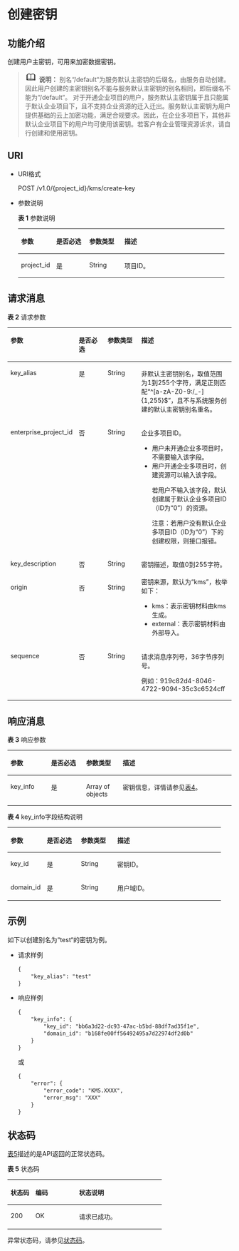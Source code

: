 # 创建密钥<a name="dew_02_0012"></a>

## 功能介绍<a name="s1731a14fb0144c79bf0fa90c694f34f7"></a>

创建用户主密钥，可用来加密数据密钥。

>![](public_sys-resources/icon-note.gif) **说明：** 
>别名“/default“为服务默认主密钥的后缀名，由服务自动创建。因此用户创建的主密钥别名不能与服务默认主密钥的别名相同，即后缀名不能为“/default“。
>对于开通企业项目的用户，服务默认主密钥属于且只能属于默认企业项目下，且不支持企业资源的迁入迁出。服务默认主密钥为用户提供基础的云上加密功能，满足合规要求。因此，在企业多项目下，其他非默认企业项目下的用户均可使用该密钥。若客户有企业管理资源诉求，请自行创建和使用密钥。

## URI<a name="se70c3e5518a04f60b06032524dddfef4"></a>

-   URI格式

    POST /v1.0/\{project\_id\}/kms/create-key

-   参数说明

    **表 1**  参数说明

    <a name="t982da1e0196d4ec1a28d1fbff2cc8191"></a>
    <table><thead align="left"><tr id="r6e963322c1e740d181726d2f0e91df5a"><th class="cellrowborder" valign="top" width="17%" id="mcps1.2.5.1.1"><p id="a3b5bbe5a7f644fd3a74cecbfb3f7ed60"><a name="a3b5bbe5a7f644fd3a74cecbfb3f7ed60"></a><a name="a3b5bbe5a7f644fd3a74cecbfb3f7ed60"></a>参数</p>
    </th>
    <th class="cellrowborder" valign="top" width="16%" id="mcps1.2.5.1.2"><p id="ad98d2f62bd064b4e96ea922645197c24"><a name="ad98d2f62bd064b4e96ea922645197c24"></a><a name="ad98d2f62bd064b4e96ea922645197c24"></a>是否必选</p>
    </th>
    <th class="cellrowborder" valign="top" width="17%" id="mcps1.2.5.1.3"><p id="a3becf0b3aec9468984c2efc8d5abbea5"><a name="a3becf0b3aec9468984c2efc8d5abbea5"></a><a name="a3becf0b3aec9468984c2efc8d5abbea5"></a>参数类型</p>
    </th>
    <th class="cellrowborder" valign="top" width="50%" id="mcps1.2.5.1.4"><p id="a6bb6f1fe56a2454982832e8d56d354d8"><a name="a6bb6f1fe56a2454982832e8d56d354d8"></a><a name="a6bb6f1fe56a2454982832e8d56d354d8"></a>描述</p>
    </th>
    </tr>
    </thead>
    <tbody><tr id="r69bf37b65d3f446eab7b3f4d1b2fcec0"><td class="cellrowborder" valign="top" width="17%" headers="mcps1.2.5.1.1 "><p id="ae42d73592f58424ea93a11e52d2478dd"><a name="ae42d73592f58424ea93a11e52d2478dd"></a><a name="ae42d73592f58424ea93a11e52d2478dd"></a>project_id</p>
    </td>
    <td class="cellrowborder" valign="top" width="16%" headers="mcps1.2.5.1.2 "><p id="a56440c0f0ae34ba3b8033d1247673984"><a name="a56440c0f0ae34ba3b8033d1247673984"></a><a name="a56440c0f0ae34ba3b8033d1247673984"></a>是</p>
    </td>
    <td class="cellrowborder" valign="top" width="17%" headers="mcps1.2.5.1.3 "><p id="a1a4a71c11a4a45a58d0de2fbe009e9d9"><a name="a1a4a71c11a4a45a58d0de2fbe009e9d9"></a><a name="a1a4a71c11a4a45a58d0de2fbe009e9d9"></a>String</p>
    </td>
    <td class="cellrowborder" valign="top" width="50%" headers="mcps1.2.5.1.4 "><p id="a1314869d2dc147b38461e037d622f7b4"><a name="a1314869d2dc147b38461e037d622f7b4"></a><a name="a1314869d2dc147b38461e037d622f7b4"></a>项目ID。</p>
    </td>
    </tr>
    </tbody>
    </table>


## 请求消息<a name="seb7b7901701247fab30a59b76f1c7f93"></a>

**表 2**  请求参数

<a name="table46221022101230"></a>
<table><thead align="left"><tr id="row9315574101230"><th class="cellrowborder" valign="top" width="17%" id="mcps1.2.5.1.1"><p id="p16364058101230"><a name="p16364058101230"></a><a name="p16364058101230"></a>参数</p>
</th>
<th class="cellrowborder" valign="top" width="16%" id="mcps1.2.5.1.2"><p id="p57514295101230"><a name="p57514295101230"></a><a name="p57514295101230"></a>是否必选</p>
</th>
<th class="cellrowborder" valign="top" width="17%" id="mcps1.2.5.1.3"><p id="p50420322101230"><a name="p50420322101230"></a><a name="p50420322101230"></a>参数类型</p>
</th>
<th class="cellrowborder" valign="top" width="50%" id="mcps1.2.5.1.4"><p id="p28146304101230"><a name="p28146304101230"></a><a name="p28146304101230"></a>描述</p>
</th>
</tr>
</thead>
<tbody><tr id="row65258150101230"><td class="cellrowborder" valign="top" width="17%" headers="mcps1.2.5.1.1 "><p id="p1543290910164"><a name="p1543290910164"></a><a name="p1543290910164"></a>key_alias</p>
</td>
<td class="cellrowborder" valign="top" width="16%" headers="mcps1.2.5.1.2 "><p id="p5515069010164"><a name="p5515069010164"></a><a name="p5515069010164"></a>是</p>
</td>
<td class="cellrowborder" valign="top" width="17%" headers="mcps1.2.5.1.3 "><p id="p4210609710164"><a name="p4210609710164"></a><a name="p4210609710164"></a>String</p>
</td>
<td class="cellrowborder" valign="top" width="50%" headers="mcps1.2.5.1.4 "><p id="p3802087110164"><a name="p3802087110164"></a><a name="p3802087110164"></a>非默认主密钥别名，取值范围为1到255个字符，满足正则匹配<span class="parmvalue" id="parmvalue1917299416452"><a name="parmvalue1917299416452"></a><a name="parmvalue1917299416452"></a>“^[a-zA-Z0-9:/_-]{1,255}$”</span>，且不与系统服务创建的默认主密钥别名重名。</p>
</td>
</tr>
<tr id="row72482334134"><td class="cellrowborder" valign="top" width="17%" headers="mcps1.2.5.1.1 "><p id="p0249163312136"><a name="p0249163312136"></a><a name="p0249163312136"></a>enterprise_project_id</p>
</td>
<td class="cellrowborder" valign="top" width="16%" headers="mcps1.2.5.1.2 "><p id="p14249133314139"><a name="p14249133314139"></a><a name="p14249133314139"></a>否</p>
</td>
<td class="cellrowborder" valign="top" width="17%" headers="mcps1.2.5.1.3 "><p id="p1124910331131"><a name="p1124910331131"></a><a name="p1124910331131"></a>String</p>
</td>
<td class="cellrowborder" valign="top" width="50%" headers="mcps1.2.5.1.4 "><p id="p58021515161419"><a name="p58021515161419"></a><a name="p58021515161419"></a>企业多项目ID。</p>
<a name="ul16913408188"></a><a name="ul16913408188"></a><ul id="ul16913408188"><li>用户未开通企业多项目时，不需要输入该字段。</li><li>用户开通企业多项目时，创建资源可以输入该字段。<p id="p15331428102218"><a name="p15331428102218"></a><a name="p15331428102218"></a>若用户不输入该字段，默认创建属于默认企业多项目ID（ID为<span class="parmvalue" id="parmvalue144731946152218"><a name="parmvalue144731946152218"></a><a name="parmvalue144731946152218"></a>“0”</span>）的资源。</p>
<p id="p4926133618188"><a name="p4926133618188"></a><a name="p4926133618188"></a>注意：若用户没有默认企业多项目ID（ID为<span class="parmvalue" id="parmvalue4295702210"><a name="parmvalue4295702210"></a><a name="parmvalue4295702210"></a>“0”</span>）下的创建权限，则接口报错。</p>
</li></ul>
</td>
</tr>
<tr id="row2245699720624"><td class="cellrowborder" valign="top" width="17%" headers="mcps1.2.5.1.1 "><p id="p707743220624"><a name="p707743220624"></a><a name="p707743220624"></a>key_description</p>
</td>
<td class="cellrowborder" valign="top" width="16%" headers="mcps1.2.5.1.2 "><p id="p6281259420624"><a name="p6281259420624"></a><a name="p6281259420624"></a>否</p>
</td>
<td class="cellrowborder" valign="top" width="17%" headers="mcps1.2.5.1.3 "><p id="p3640115720624"><a name="p3640115720624"></a><a name="p3640115720624"></a>String</p>
</td>
<td class="cellrowborder" valign="top" width="50%" headers="mcps1.2.5.1.4 "><p id="p5465533520624"><a name="p5465533520624"></a><a name="p5465533520624"></a>密钥描述，取值0到255字符。</p>
</td>
</tr>
<tr id="row56396726142438"><td class="cellrowborder" valign="top" width="17%" headers="mcps1.2.5.1.1 "><p id="p4732068142438"><a name="p4732068142438"></a><a name="p4732068142438"></a>origin</p>
</td>
<td class="cellrowborder" valign="top" width="16%" headers="mcps1.2.5.1.2 "><p id="p42803505142438"><a name="p42803505142438"></a><a name="p42803505142438"></a>否</p>
</td>
<td class="cellrowborder" valign="top" width="17%" headers="mcps1.2.5.1.3 "><p id="p47753194142438"><a name="p47753194142438"></a><a name="p47753194142438"></a>String</p>
</td>
<td class="cellrowborder" valign="top" width="50%" headers="mcps1.2.5.1.4 "><div class="p" id="p44531872142438"><a name="p44531872142438"></a><a name="p44531872142438"></a>密钥来源，默认为<span class="parmvalue" id="parmvalue5237346195350"><a name="parmvalue5237346195350"></a><a name="parmvalue5237346195350"></a>“kms”</span>，枚举如下：<a name="ul43826915161742"></a><a name="ul43826915161742"></a><ul id="ul43826915161742"><li>kms：表示密钥材料由kms生成。</li><li>external：表示密钥材料由外部导入。</li></ul>
</div>
</td>
</tr>
<tr id="row35142504101726"><td class="cellrowborder" valign="top" width="17%" headers="mcps1.2.5.1.1 "><p id="p269135101746"><a name="p269135101746"></a><a name="p269135101746"></a>sequence</p>
</td>
<td class="cellrowborder" valign="top" width="16%" headers="mcps1.2.5.1.2 "><p id="p20967256101746"><a name="p20967256101746"></a><a name="p20967256101746"></a>否</p>
</td>
<td class="cellrowborder" valign="top" width="17%" headers="mcps1.2.5.1.3 "><p id="p21799971101746"><a name="p21799971101746"></a><a name="p21799971101746"></a>String</p>
</td>
<td class="cellrowborder" valign="top" width="50%" headers="mcps1.2.5.1.4 "><p id="p89331932112120"><a name="p89331932112120"></a><a name="p89331932112120"></a>请求消息序列号，36字节序列号。</p>
<p id="p20626198101746"><a name="p20626198101746"></a><a name="p20626198101746"></a>例如：919c82d4-8046-4722-9094-35c3c6524cff</p>
</td>
</tr>
</tbody>
</table>

## 响应消息<a name="sfadd53a5f4714e8f87811818d62d0296"></a>

**表 3**  响应参数

<a name="table7517184618545"></a>
<table><thead align="left"><tr id="row55181746125413"><th class="cellrowborder" valign="top" width="18.04%" id="mcps1.2.5.1.1"><p id="p1151811468544"><a name="p1151811468544"></a><a name="p1151811468544"></a>参数</p>
</th>
<th class="cellrowborder" valign="top" width="15.67%" id="mcps1.2.5.1.2"><p id="p145186465549"><a name="p145186465549"></a><a name="p145186465549"></a>是否必选</p>
</th>
<th class="cellrowborder" valign="top" width="16.35%" id="mcps1.2.5.1.3"><p id="p13518194615547"><a name="p13518194615547"></a><a name="p13518194615547"></a>参数类型</p>
</th>
<th class="cellrowborder" valign="top" width="49.94%" id="mcps1.2.5.1.4"><p id="p18518194625416"><a name="p18518194625416"></a><a name="p18518194625416"></a>描述</p>
</th>
</tr>
</thead>
<tbody><tr id="row951818462548"><td class="cellrowborder" valign="top" width="18.04%" headers="mcps1.2.5.1.1 "><p id="p1651844612541"><a name="p1651844612541"></a><a name="p1651844612541"></a>key_info</p>
</td>
<td class="cellrowborder" valign="top" width="15.67%" headers="mcps1.2.5.1.2 "><p id="p7518184665412"><a name="p7518184665412"></a><a name="p7518184665412"></a>是</p>
</td>
<td class="cellrowborder" valign="top" width="16.35%" headers="mcps1.2.5.1.3 "><p id="p165181046115411"><a name="p165181046115411"></a><a name="p165181046115411"></a>Array of objects</p>
</td>
<td class="cellrowborder" valign="top" width="49.94%" headers="mcps1.2.5.1.4 "><p id="p85181246135416"><a name="p85181246135416"></a><a name="p85181246135416"></a>密钥信息，详情请参见<a href="#t98d238e10953421e84a073707024c329">表4</a>。</p>
</td>
</tr>
</tbody>
</table>

**表 4**  key\_info字段结构说明

<a name="t98d238e10953421e84a073707024c329"></a>
<table><thead align="left"><tr id="r144a2c52c5054c6d9243eb2ef3875a21"><th class="cellrowborder" valign="top" width="17%" id="mcps1.2.5.1.1"><p id="a9156e0b03f054d4e8547e0787f88a51b"><a name="a9156e0b03f054d4e8547e0787f88a51b"></a><a name="a9156e0b03f054d4e8547e0787f88a51b"></a>参数</p>
</th>
<th class="cellrowborder" valign="top" width="16%" id="mcps1.2.5.1.2"><p id="a1851157c81e14d7f82db752a5737195a"><a name="a1851157c81e14d7f82db752a5737195a"></a><a name="a1851157c81e14d7f82db752a5737195a"></a>是否必选</p>
</th>
<th class="cellrowborder" valign="top" width="17%" id="mcps1.2.5.1.3"><p id="a39360acf5daf4c01a1ebddeff5d68a1c"><a name="a39360acf5daf4c01a1ebddeff5d68a1c"></a><a name="a39360acf5daf4c01a1ebddeff5d68a1c"></a>参数类型</p>
</th>
<th class="cellrowborder" valign="top" width="50%" id="mcps1.2.5.1.4"><p id="a0097000016b14857972b7929bcaaa038"><a name="a0097000016b14857972b7929bcaaa038"></a><a name="a0097000016b14857972b7929bcaaa038"></a>描述</p>
</th>
</tr>
</thead>
<tbody><tr id="r3c4af7b36e9240d197ab56255e37b83c"><td class="cellrowborder" valign="top" width="17%" headers="mcps1.2.5.1.1 "><p id="p43705601102713"><a name="p43705601102713"></a><a name="p43705601102713"></a>key_id</p>
</td>
<td class="cellrowborder" valign="top" width="16%" headers="mcps1.2.5.1.2 "><p id="p63384753102713"><a name="p63384753102713"></a><a name="p63384753102713"></a>是</p>
</td>
<td class="cellrowborder" valign="top" width="17%" headers="mcps1.2.5.1.3 "><p id="p50492797102713"><a name="p50492797102713"></a><a name="p50492797102713"></a>String</p>
</td>
<td class="cellrowborder" valign="top" width="50%" headers="mcps1.2.5.1.4 "><p id="p33891398102713"><a name="p33891398102713"></a><a name="p33891398102713"></a>密钥ID。</p>
</td>
</tr>
<tr id="rf212a916c502452a8e151eba2f118272"><td class="cellrowborder" valign="top" width="17%" headers="mcps1.2.5.1.1 "><p id="p15241273102723"><a name="p15241273102723"></a><a name="p15241273102723"></a>domain_id</p>
</td>
<td class="cellrowborder" valign="top" width="16%" headers="mcps1.2.5.1.2 "><p id="p5791264102723"><a name="p5791264102723"></a><a name="p5791264102723"></a>是</p>
</td>
<td class="cellrowborder" valign="top" width="17%" headers="mcps1.2.5.1.3 "><p id="p26583640102723"><a name="p26583640102723"></a><a name="p26583640102723"></a>String</p>
</td>
<td class="cellrowborder" valign="top" width="50%" headers="mcps1.2.5.1.4 "><p id="p66439224102723"><a name="p66439224102723"></a><a name="p66439224102723"></a>用户域ID。</p>
</td>
</tr>
</tbody>
</table>

## 示例<a name="section1079019295212"></a>

如下以创建别名为“test“的密钥为例。

-   请求样例

    ```
    {
        "key_alias": "test"
    }
    ```

-   响应样例

    ```
    {
        "key_info": {
            "key_id": "bb6a3d22-dc93-47ac-b5bd-88df7ad35f1e",
            "domain_id": "b168fe00ff56492495a7d22974df2d0b"
        }
    }
    ```

    或

    ```
    {
        "error": {
            "error_code": "KMS.XXXX",
            "error_msg": "XXX"
        }
    }
    ```


## 状态码<a name="s811d1a98cd5242509abd6671a9959d55"></a>

[表5](#zh-cn_topic_0079615001_table20596071)描述的是API返回的正常状态码。

**表 5**  状态码

<a name="zh-cn_topic_0079615001_table20596071"></a>
<table><thead align="left"><tr id="zh-cn_topic_0079615001_row9746163"><th class="cellrowborder" valign="top" width="16.16%" id="mcps1.2.4.1.1"><p id="p57545694203043"><a name="p57545694203043"></a><a name="p57545694203043"></a>状态码</p>
</th>
<th class="cellrowborder" valign="top" width="28.28%" id="mcps1.2.4.1.2"><p id="p4531342288"><a name="p4531342288"></a><a name="p4531342288"></a>编码</p>
</th>
<th class="cellrowborder" valign="top" width="55.559999999999995%" id="mcps1.2.4.1.3"><p id="p30689603203043"><a name="p30689603203043"></a><a name="p30689603203043"></a>状态说明</p>
</th>
</tr>
</thead>
<tbody><tr id="zh-cn_topic_0079615001_row48621261"><td class="cellrowborder" valign="top" width="16.16%" headers="mcps1.2.4.1.1 "><p id="zh-cn_topic_0079615001_p46008046"><a name="zh-cn_topic_0079615001_p46008046"></a><a name="zh-cn_topic_0079615001_p46008046"></a>200</p>
</td>
<td class="cellrowborder" valign="top" width="28.28%" headers="mcps1.2.4.1.2 "><p id="p7538425819"><a name="p7538425819"></a><a name="p7538425819"></a>OK</p>
</td>
<td class="cellrowborder" valign="top" width="55.559999999999995%" headers="mcps1.2.4.1.3 "><p id="p1885682315512"><a name="p1885682315512"></a><a name="p1885682315512"></a>请求已成功。</p>
</td>
</tr>
</tbody>
</table>

异常状态码，请参见[状态码](状态码.md)。

